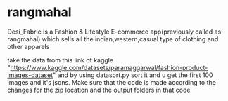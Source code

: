# rangmahal

Desi_Fabric is a Fashion & Lifestyle E-commerce app(previously called as rangmahal) which sells all the indian,western,casual type of clothing and other apparels


take the data from this link of kaggle "https://www.kaggle.com/datasets/paramaggarwal/fashion-product-images-dataset" and by using datasort.py sort it and u get the first 100 images and it's jsons. Make sure that the code is made according to the changes for the zip location and the output folders in that code
